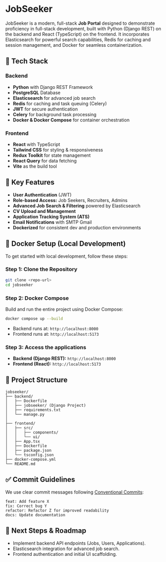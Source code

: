# JobSeeker

JobSeeker is a modern, full-stack **Job Portal** designed to demonstrate proficiency in full-stack development, built with Python (Django REST) on the backend and React (TypeScript) on the frontend. It incorporates Elasticsearch for powerful search capabilities, Redis for caching and session management, and Docker for seamless containerization.

## 🚀 Tech Stack

### Backend
- **Python** with Django REST Framework
- **PostgreSQL** Database
- **Elasticsearch** for advanced job search
- **Redis** for caching and task queuing (Celery)
- **JWT** for secure authentication
- **Celery** for background task processing
- **Docker & Docker Compose** for container orchestration

### Frontend
- **React** with TypeScript
- **Tailwind CSS** for styling & responsiveness
- **Redux Toolkit** for state management
- **React Query** for data fetching
- **Vite** as the build tool

## 📌 Key Features

- **User Authentication** (JWT)
- **Role-based Access:** Job Seekers, Recruiters, Admins
- **Advanced Job Search & Filtering** powered by Elasticsearch
- **CV Upload and Management**
- **Application Tracking System (ATS)**
- **Email Notifications** with SMTP Gmail
- **Dockerized** for consistent dev and production environments

## 🐳 Docker Setup (Local Development)

To get started with local development, follow these steps:

### Step 1: Clone the Repository

```bash
git clone <repo-url>
cd jobseeker
```

### Step 2: Docker Compose

Build and run the entire project using Docker Compose:

```bash
docker compose up --build
```

- Backend runs at: `http://localhost:8000`
- Frontend runs at: `http://localhost:5173`

### Step 3: Access the applications

- **Backend (Django REST):** `http://localhost:8000`
- **Frontend (React):** `http://localhost:5173`

## 📁 Project Structure

```
jobseeker/
├── backend/
│   ├── Dockerfile
│   ├── jobseeker/ (Django Project)
│   ├── requirements.txt
│   └── manage.py
│
├── frontend/
│   ├── src/
│   │   ├── components/
│   │   └── ui/
│   ├── App.tsx
│   ├── Dockerfile
│   ├── package.json
│   └── tsconfig.json
├── docker-compose.yml
└── README.md
```

## ✅ Commit Guidelines

We use clear commit messages following [Conventional Commits](https://www.conventionalcommits.org/):

```
feat: Add feature X
fix: Correct bug Y
refactor: Refactor Z for improved readability
docs: Update documentation
```

## 📌 Next Steps & Roadmap

- Implement backend API endpoints (Jobs, Users, Applications).
- Elasticsearch integration for advanced job search.
- Frontend authentication and initial UI scaffolding.

